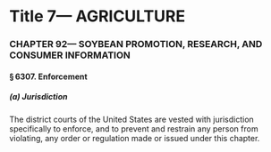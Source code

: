 
# Title 7— AGRICULTURE
### CHAPTER 92— SOYBEAN PROMOTION, RESEARCH, AND CONSUMER INFORMATION
#### § 6307. Enforcement
##### (a) Jurisdiction

The district courts of the United States are vested with jurisdiction specifically to enforce, and to prevent and restrain any person from violating, any order or regulation made or issued under this chapter.
